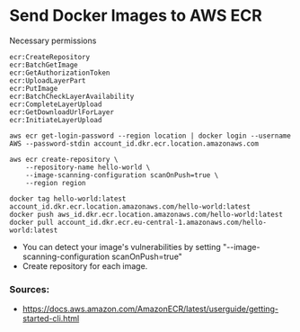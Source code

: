 # Send Docker Images to AWS ECR

Necessary permissions

```
ecr:CreateRepository
ecr:BatchGetImage
ecr:GetAuthorizationToken
ecr:UploadLayerPart
ecr:PutImage
ecr:BatchCheckLayerAvailability
ecr:CompleteLayerUpload
ecr:GetDownloadUrlForLayer
ecr:InitiateLayerUpload
```

```shell
aws ecr get-login-password --region location | docker login --username AWS --password-stdin account_id.dkr.ecr.location.amazonaws.com
```

```shell
aws ecr create-repository \
    --repository-name hello-world \
    --image-scanning-configuration scanOnPush=true \
    --region region
```

```shell
docker tag hello-world:latest account_id.dkr.ecr.location.amazonaws.com/hello-world:latest
docker push aws_id.dkr.ecr.location.amazonaws.com/hello-world:latest
docker pull account_id.dkr.ecr.eu-central-1.amazonaws.com/hello-world:latest
```

* You can detect your image's vulnerabilities by setting "--image-scanning-configuration scanOnPush=true"
* Create repository for each image.

### Sources:

- https://docs.aws.amazon.com/AmazonECR/latest/userguide/getting-started-cli.html